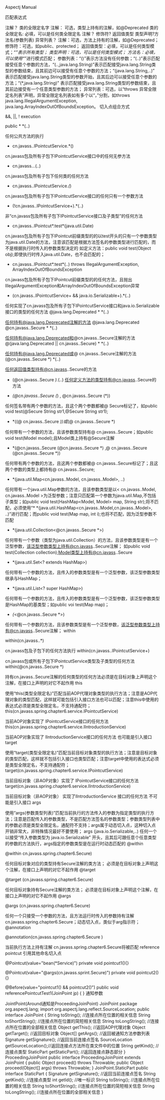 Aspectj Manual

匹配表达式

注解？ 类的全限定名字
注解： 可选，类型上持有的注解，如@Deprecated
类的全限定名: 必填，可以是任何类全限定名
注解？ 修饰符? 返回值类型 类型声明?方法名(参数列表) 异常列表？
注解：可选，方法上持有的注解，如@Deprecated；
修饰符：可选，如public、protected；
返回值类型：必填，可以是任何类型模式；“*”表示所有类型；
类型声明：可选，可以是任何类型模式；
方法名：必填，可以使用“*”进行模式匹配；
参数列表：“()”表示方法没有任何参数；“(..)”表示匹配接受任意个参数的方法，“(..,java.lang.String)”表示匹配接受java.lang.String类型的参数结束，且其前边可以接受有任意个参数的方法；“(java.lang.String,..)” 表示匹配接受java.lang.String类型的参数开始，且其后边可以接受任意个参数的方法；“(*,java.lang.String)” 表示匹配接受java.lang.String类型的参数结束，且其前边接受有一个任意类型参数的方法；
异常列表：可选，以“throws 异常全限定名列表”声明，异常全限定名列表如有多个以“，”分割，如throws java.lang.IllegalArgumentException, java.lang.ArrayIndexOutOfBoundsException。
切入点组合方式

&&, ||, !
execution

public * *(..)

任何公共方法的执行
* cn.javass..IPointcutService.*()

cn.javass包及所有子包下IPointcutService接口中的任何无参方法
* cn.javass..*.*(..)

cn.javass包及所有子包下任何类的任何方法
* cn.javass..IPointcutService.*(*)

cn.javass包及所有子包下IPointcutService接口的任何只有一个参数方法
* (!cn.javass..IPointcutService+).*(..)

非“cn.javass包及所有子包下IPointcutService接口及子类型”的任何方法
* cn.javass..IPointcut*.test*(java.util.Date)

cn.javass包及所有子包下IPointcut前缀类型的的以test开头的只有一个参数类型为java.util.Date的方法，注意该匹配是根据方法签名的参数类型进行匹配的，而不是根据执行时传入的参数类型决定的 如定义方法：public void test(Object obj);即使执行时传入java.util.Date，也不会匹配的；
* cn.javass..IPointcut*.test*(..) throws IllegalArgumentException, ArrayIndexOutOfBoundsException

cn.javass包及所有子包下IPointcut前缀类型的的任何方法，且抛出IllegalArgumentException和ArrayIndexOutOfBoundsException异常
* (cn.javass..IPointcutService+ && java.io.Serializable+).*(..)

任何实现了cn.javass包及所有子包下IPointcutService接口和java.io.Serializable接口的类型的任何方法
@java.lang.Deprecated * *(..)

任何持有@java.lang.Deprecated注解的方法
@java.lang.Deprecated @cn.javass..Secure * *(..)

任何持有@java.lang.Deprecated和@cn.javass..Secure注解的方法
@(java.lang.Deprecated || cn.javass..Secure) * *(..)

任何持有@java.lang.Deprecated或@ cn.javass..Secure注解的方法
(@cn.javass..Secure *) *(..)

任何返回值类型持有@cn.javass..Secure的方法
* (@cn.javass..Secure *).*(..) 任何定义方法的类型持有@cn.javass..Secure的方法

* *(@cn.javass..Secure (*) , @cn.javass..Secure (*))

任何签名带有两个参数的方法，且这个两个参数都被@ Secure标记了，如public void test(@Secure String str1,@Secure String str1);
* *((@ cn.javass..Secure *))或*(@ cn.javass..Secure *)

任何带有一个参数的方法，且该参数类型持有@ cn.javass..Secure；如public void test(Model model);且Model类上持有@Secure注解
* *(@cn.javass..Secure (@cn.javass..Secure *) ,@ cn.javass..Secure (@cn.javass..Secure *))

任何带有两个参数的方法，且这两个参数都被@ cn.javass..Secure标记了；且这两个参数的类型上都持有@ cn.javass..Secure;
* *(java.util.Map<cn.javass..Model, cn.javass..Model>, ..)

任何带有一个java.util.Map参数的方法，且该参数类型是以< cn.javass..Model, cn.javass..Model >为泛型参数；注意只匹配第一个参数为java.util.Map,不包括子类型；如public void test(HashMap<Model, Model> map, String str);将不匹配，必须使用“* *(java.util.HashMap<cn.javass..Model,cn.javass..Model>, ..)”进行匹配；而public void test(Map map, int i);也将不匹配，因为泛型参数不匹配
* *(java.util.Collection<@cn.javass..Secure *>)

任何带有一个参数（类型为java.util.Collection）的方法，且该参数类型是有一个泛型参数，该泛型参数类型上持有@cn.javass..Secure注解； 如public void test(Collection<Model> collection);Model类型上持有@cn.javass..Secure
* *(java.util.Set<? extends HashMap>)

任何带有一个参数的方法，且传入的参数类型是有一个泛型参数，该泛型参数类型继承与HashMap；
* *(java.util.List<? super HashMap>)

任何带有一个参数的方法，且传入的参数类型是有一个泛型参数，该泛型参数类型是HashMap的基类型；如public voi test(Map map)；
* *(*<@cn.javass..Secure *>)

任何带有一个参数的方法，且该参数类型是有一个泛型参数，该泛型参数类型上持有@cn.javass..Secure注解；
within

within(cn.javass..*)

cn.javass包及子包下的任何方法执行
within(cn.javass..IPointcutService+)

cn.javass包或所有子包下IPointcutService类型及子类型的任何方法
within(@cn.javass..Secure *)

持有cn.javass..Secure注解的任何类型的任何方法必须是在目标对象上声明这个注解，在接口上声明的对它不起作用
this

使用“this(类型全限定名)”匹配当前AOP代理对象类型的执行方法；注意是AOP代理对象的类型匹配，这样就可能包括引入接口方法也可以匹配；注意this中使用的表达式必须是类型全限定名，不支持通配符；
this(cn.javass.spring.chapter6.service.IPointcutService)

当前AOP对象实现了 IPointcutService接口的任何方法
this(cn.javass.spring.chapter6.service.IIntroductionService)

当前AOP对象实现了 IIntroductionService接口的任何方法 也可能是引入接口
target

使用“target(类型全限定名)”匹配当前目标对象类型的执行方法；注意是目标对象的类型匹配，这样就不包括引入接口也类型匹配；注意target中使用的表达式必须是类型全限定名，不支持通配符；
target(cn.javass.spring.chapter6.service.IPointcutService)

当前目标对象（非AOP对象）实现了 IPointcutService接口的任何方法
target(cn.javass.spring.chapter6.service.IIntroductionService)

当前目标对象（非AOP对象） 实现了IIntroductionService 接口的任何方法 不可能是引入接口
args

使用“args(参数类型列表)”匹配当前执行的方法传入的参数为指定类型的执行方法；注意是匹配传入的参数类型，不是匹配方法签名的参数类型；参数类型列表中的参数必须是类型全限定名，通配符不支持；args属于动态切入点，这种切入点开销非常大，非特殊情况最好不要使用；
args (java.io.Serializable,..)
任何一个以接受“传入参数类型为 java.io.Serializable” 开头，且其后可跟任意个任意类型的参数的方法执行，args指定的参数类型是在运行时动态匹配的
@within

@within cn.javass.spring.chapter6.Secure)

任何目标对象对应的类型持有Secure注解的类方法； 必须是在目标对象上声明这个注解，在接口上声明的对它不起作用
@target

@target (cn.javass.spring.chapter6.Secure)

任何目标对象持有Secure注解的类方法； 必须是在目标对象上声明这个注解，在接口上声明的对它不起作用
@args

@args (cn.javass.spring.chapter6.Secure)

任何一个只接受一个参数的方法，且方法运行时传入的参数持有注解 cn.javass.spring.chapter6.Secure；动态切入点，类似于arg指示符；
@annotation

@annotation(cn.javass.spring.chapter6.Secure )

当前执行方法上持有注解 cn.javass.spring.chapter6.Secure将被匹配
reference pointcut 引用其他命名切入点

@Pointcut(value="bean(*Service)")
private void pointcut1(){}

@Pointcut(value="@args(cn.javass.sprint.Secure)")
private void pointcut2(){}

@Before(value="pointcut1() && pointcut2()")
public void referencePointcutTest1(JoinPoint jp) {
}
通知参数

JointPoint(Around通知是ProceedingJoinPoint)
JoinPoint
package org.aspectj.lang;
import org.aspectj.lang.reflect.SourceLocation;
public interface JoinPoint {
    String toString();         //连接点所在位置的相关信息
    String toShortString();     //连接点所在位置的简短相关信息
    String toLongString();     //连接点所在位置的全部相关信息
    Object getThis();         //返回AOP代理对象
    Object getTarget();       //返回目标对象
    Object[] getArgs();       //返回被通知方法参数列表
    Signature getSignature();  //返回当前连接点签名
    SourceLocation getSourceLocation();//返回连接点方法所在类文件中的位置
    String getKind();        //连接点类型
    StaticPart getStaticPart(); //返回连接点静态部分
}
ProceedingJoinPoint
public interface ProceedingJoinPoint extends JoinPoint {
    public Object proceed() throws Throwable;
    public Object proceed(Object[] args) throws Throwable;
}
JoinPoint.StaticPart
public interface StaticPart {
Signature getSignature();    //返回当前连接点签名
String getKind();          //连接点类型
    int getId();               //唯一标识
String toString();         //连接点所在位置的相关信息
    String toShortString();     //连接点所在位置的简短相关信息
    String toLongString();     //连接点所在位置的全部相关信息
}